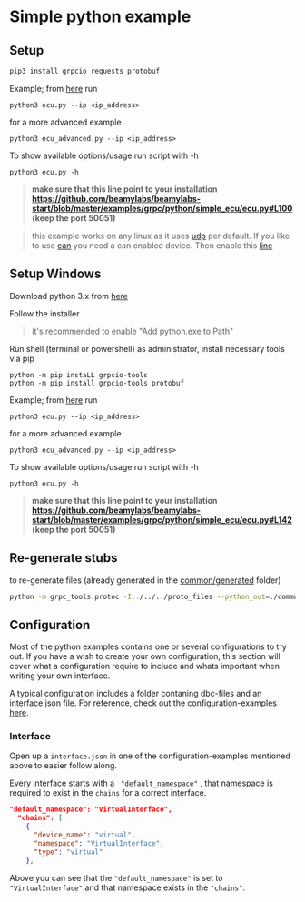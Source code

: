 # Simple python example

## Setup
```bash
pip3 install grpcio requests protobuf
```

Example; from [here](simple_ecu/) run
```
python3 ecu.py --ip <ip_address>
```
for a more advanced example
```
python3 ecu_advanced.py --ip <ip_address>
```

To show available options/usage run script with -h 
```
python3 ecu.py -h
```

> **make sure that this line point to your installation https://github.com/beamylabs/beamylabs-start/blob/master/examples/grpc/python/simple_ecu/ecu.py#L100 (keep the port 50051)**

> this example works on any linux as it uses [udp](simple_ecu/configuration_udp) per default. If you like to use [can](simple_ecu/configuration) you need a can enabled device. Then enable this [line](https://github.com/beamylabs/beamylabs-start/blob/master/examples/grpc/python/simple_ecu/ecu.py#L107)

## Setup Windows
Download python 3.x from [here](https://www.python.org/downloads/) 

Follow the installer
> it's recommended to enable "Add python.exe to Path"

Run shell (terminal or powershell) as administrator, install necessary tools via pip
```
python -m pip instaLL grpcio-tools
python -m pip install grpcio-tools protobuf
```
Example; from [here](simple_ecu/) run
```
python3 ecu.py --ip <ip_address>
```
for a more advanced example
```
python3 ecu_advanced.py --ip <ip_address>
```

To show available options/usage run script with -h
```
python3 ecu.py -h
```

> **make sure that this line point to your installation https://github.com/beamylabs/beamylabs-start/blob/master/examples/grpc/python/simple_ecu/ecu.py#L142 (keep the port 50051)**


## Re-generate stubs

to re-generate files (already generated in the [common/generated](common/generated/) folder)

```bash
python -m grpc_tools.protoc -I../../../proto_files --python_out=./common/generated --grpc_python_out=./common/generated ../../../proto_files/*
```

## Configuration
Most of the python examples contains one or several configurations to try out. If you have a wish to create your own configuration, this section will cover what a configuration require to include and whats important when writing your own interface. 

A typical configuration includes a folder contaning dbc-files and an interface.json file. For reference, check out the configuration-examples [here](https://github.com/beamylabs/beamylabs-start/tree/improve-sample-and-docs/examples/grpc/python/simple_ecu).

### Interface
Open up a `interface.json` in one of the configuration-examples mentioned above to easier follow along.

Every interface starts with a ` "default_namespace"` , that namespace is required to exist in the `chains` for a correct interface. 
```json
"default_namespace": "VirtualInterface",
  "chains": [
    {
      "device_name": "virtual",
      "namespace": "VirtualInterface",
      "type": "virtual"
    },
```
Above you can see that the `"default_namespace"` is set to `"VirtualInterface"` and that namespace exists in the `"chains"`.

